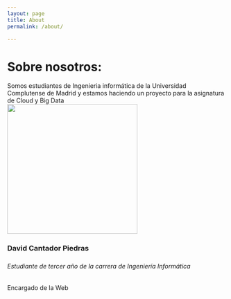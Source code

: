 ```yaml
---
layout: page
title: About
permalink: /about/

---
```

<div class="main_tittle">
<h1>Sobre nosotros:</h1>
Somos estudiantes de Ingenieria informática de la Universidad Complutense de Madrid y estamos haciendo un proyecto para la asignatura de Cloud y Big Data
</div>
<div class="row made_life_text">
                        <div class="col-lg-6">
							<div class="chart_img">
								<img class="img-fluid" src="https://begomartinezmr.github.io/spotify-popularity-study-web/_img/Rehis.jpg" alt="" style="height: 300px;">
							</div>
						</div>
                        <div class="col-lg-6">
							<div class="right_side_text">
								<h3>David Cantador Piedras<h3>
								<h6>Estudiante de tercer año de la carrera de Ingeniería Informática</h6>
                                <p>Encargado de la Web</p>
						    </div>
						</div>
</div>


</div>